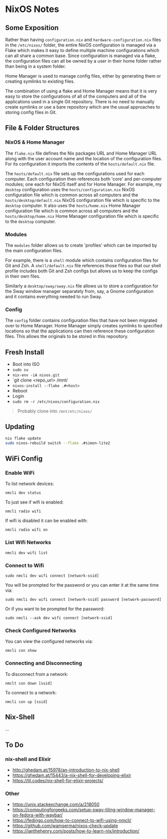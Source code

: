 # NixOS Notes

## Some Exposition

Rather than having `configuration.nix` and `hardware-configuration.nix` files in the `/etc/nixos/` folder, the entire NixOS configuration is managed via a Flake which makes it easy to define multiple machine configurations which can all share a common base. Since configuration is managed via a flake, the configuration files can all be owned by a user in their home folder rather than being in a system folder.

Home Manager is used to manage config files, either by generating them or creating symlinks to existing files.

The combination of using a flake and Home Manager means that it is very easy to store the configurations of all of the computers and all of the applications used in a single Git repository. There is no need to manually create symlinks or use a bare repository which are the usual approaches to storing config files in Git.

## File & Folder Structures

### NixOS & Home Manager

The `flake.nix` file defines the Nix packages URL and Home Manager URL along with the user account name and the location of the configuration files. For its configuration it imports the contents of the `hosts/default.nix` file.

The `hosts/default.nix` file sets up the configurations used for each computer. Each configuration then references both 'core' and per-computer modules; one each for NixOS itself and for Home Manager. For example, my `desktop` configuration uses the `hosts/configuration.nix` NixOS configuration file which is common across all computers and the `hosts/desktop/default.nix` NixOS configuration file which is specific to the `desktop` computer. It also uses the `hosts/home.nix` Home Manager configuration file which is common across all computers and the `hosts/desktop/home.nix` Home Manager configuration file which is specific to the `desktop` computer.

### Modules

The `modules` folder allows us to create 'profiles' which can be imported by the main configuration files.

For example, there is a `shell` module which contains configuration files for Git and Zsh. A `shell/default.nix` file references those files so that our shell profile includes both Git and Zsh configs but allows us to keep the configs in their own files.

Similarly a `desktop/sway/sway.nix` file allows us to store a configuration for the Sway window manager separately from, say, a Gnome configuration and it contains everything needed to run Sway.

### Config

The `config` folder contains configuration files that have not been migrated over to Home Manager. Home Manager simply creates symlinks to specified locations so that the applications can then reference these configuration files. This allows the originals to be stored in this repository. 

## Fresh Install

* Boot into ISO
* `sudo su`
* `nix-env -iA nixos.git`
* `git clone <repo_url> /mnt/<path>
* `nixos-install --flake .#<host>`
* Reboot
* Login
* `sudo rm -r /etc/nixos/configuration.nix`

> Probably clone into `/mnt/etc/nixos/`

## Updating

```bash
nix flake update
sudo nixos-rebuild switch --flake .#simon-lite2
```

## WiFi Config

### Enable WiFi

To list network devices:

`nmcli dev status`

To just see if wifi is enabled:

`nmcli radio wifi`

If wifi is disabled it can be enabled with:

`nmcli radio wifi on`

### List Wifi Networks

`nmcli dev wifi list`

### Connect to Wifi

`sudo nmcli dev wifi connect [network-ssid]`

You will be prompted for the password or you can enter it at the same time via:

`sudo nmcli dev wifi connect [network-ssid] password [network-password]`

Or if you want to be prompted for the password:

`sudo nmcli --ask dev wifi connect [network-ssid]`

### Check Configured Networks

You can view the configured networks via:

`nmcli con show`

### Connecting and Disconnecting

To disconnect from a network:

`nmclt con down [ssid]`

To connect to a network:

`nmcli con up [ssid]`

## Nix-Shell

...

## To Do

### nix-shell and Elixir

* http://ghedam.at/15978/an-introduction-to-nix-shell
* https://ghedam.at/15443/a-nix-shell-for-developing-elixir
* https://til.codes/nix-shell-for-elixir-projects/

### Other

* https://unix.stackexchange.com/a/218050
* https://computingforgeeks.com/setup-sway-tiling-window-manager-on-fedora-with-waybar/
* https://fedingo.com/how-to-connect-to-wifi-using-nmcli/
* https://github.com/wamserma/nixos-check-update
* https://ianthehenry.com/posts/how-to-learn-nix/introduction/
